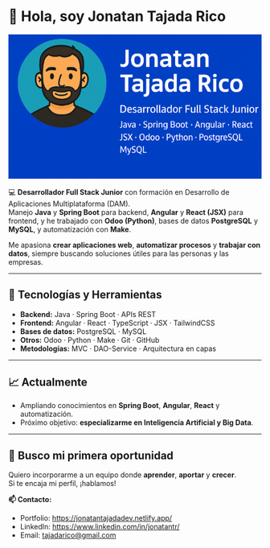 # 👋 Hola, soy Jonatan Tajada Rico

![Banner](imagenPerfilAvatarGitHub.png)

💻 **Desarrollador Full Stack Junior** con formación en Desarrollo de Aplicaciones Multiplataforma (DAM).  
Manejo **Java** y **Spring Boot** para backend, **Angular** y **React (JSX)** para frontend, y he trabajado con **Odoo (Python)**, bases de datos **PostgreSQL** y **MySQL**, y automatización con **Make**.

Me apasiona **crear aplicaciones web**, **automatizar procesos** y **trabajar con datos**, siempre buscando soluciones útiles para las personas y las empresas.

---

## 🚀 Tecnologías y Herramientas

- **Backend:** Java · Spring Boot · APIs REST
- **Frontend:** Angular · React · TypeScript · JSX · TailwindCSS
- **Bases de datos:** PostgreSQL · MySQL
- **Otros:** Odoo · Python · Make · Git · GitHub
- **Metodologías:** MVC · DAO-Service · Arquitectura en capas

---

## 📈 Actualmente
- Ampliando conocimientos en **Spring Boot**, **Angular**, **React** y automatización.
- Próximo objetivo: **especializarme en Inteligencia Artificial y Big Data**.

---

## 🤝 Busco mi primera oportunidad
Quiero incorporarme a un equipo donde **aprender**, **aportar** y **crecer**.  
Si te encaja mi perfil, ¡hablamos!

**📫 Contacto:**  
- Portfolio: https://jonatantajadadev.netlify.app/
- LinkedIn: https://www.linkedin.com/in/jonatantr/  
- Email: tajadarico@gmail.com 
